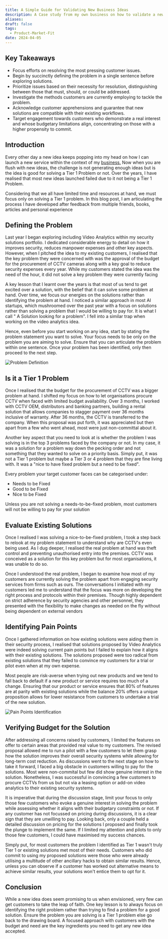 ```yaml
---
title: A Simple Guide for Validating New Business Ideas
description: A Case study from my own business on how to validate a new business idea to achieve product market fir
aliases: 
draft: false
tags:
  - Product-Market-Fit
date: 2024-04-05
---
```


## Key Takeaways

- Focus efforts on resolving the most pressing customer issues.
- Begin by succinctly defining the problem in a single sentence before exploring solutions.
- Prioritize issues based on their necessity for resolution, distinguishing between those that must, should, or could be addressed.
- Investigate the methods customers are currently employing to tackle the problem.
- Acknowledge customer apprehensions and guarantee that new solutions are compatible with their existing workflows.
- Target engagement towards customers who demonstrate a real interest and whose budgetary limitations align, concentrating on those with a higher propensity to commit.

## Introduction

Every other day a new idea keeps popping into my head on how I can launch a new service within the context of my [business.](https://knighthood.co) Now when you are flush with new ideas, the challenge is not generating enough ideas but is the idea is good for solving a Tier 1 Problem or not. Over the years, I have realised that most new ideas launched failed due to it not being a Tier 1 Problem.

Considering that we all have limited time and resources at hand, we must focus only on solving a Tier 1 problem. In this blog post, I am articulating the process I have developed after feedback from multiple friends, books, articles and personal experience

## Defining the Problem

Last year I began exploring including Video Analytics within my security solutions portfolio. I dedicated considerable energy to detail on how it improves security, reduces manpower expenses and other key aspects. However, when I pitched the idea to my existing customers, I realised that the key problem they were concerned with was the approval of the budget for the procurement of CCTV cameras along with a key goal to reduce security expenses every year. While my customers stated the idea was the need of the hour, it did not solve a key problem they were currently facing

A key lesson that I learnt over the years is that most of us tend to get excited over a solution, with the belief that it can solve some problem at hand. Over time, we focus our energies on the solutions rather than identifying the problem at hand. I noticed a similar approach in most AI startups, which mushroomed over the past year with a focus on solutions rather than solving a problem that I would be willing to pay for. It is what I call " A Solution looking for a problem". I fell into a similar trap when working on the video analytics idea.

Hence, even before you start working on any idea, start by stating the problem statement you want to solve. Your focus needs to be only on the problem you are aiming to solve. Ensure that you can articulate the problem within one sentence. Once your problem has been identified, only then proceed to the next step.

![Problem Definition](https://i.imgur.com/BYZQdCS.png)

## Is it a Tier 1 Problem

Once I realised that the budget for the procurement of CCTV was a bigger problem at hand. I shifted my focus on how to let organisations procure CCTV when faced with limited budget availability. Over 3 months, I worked with CCTV OEM, distributors and banking partners, building a rental solution that allows companies to stagger payment over 36 months inclusive of warranty. After 36 months, the CCTV is transferred to the company. When this proposal was put forth, it was appreciated but then apart from a few who went ahead, most were just non-committal about it.

Another key aspect that you need to look at is whether the problem I was solving is in the top 3 problems faced by the company or not. In my case, it was a solution for a problem way down the pecking order and not something that they wanted to solve on a priority basis. Simply put, it was not a Tier 1 problem but maybe a Tier 3 or 4 problem that they are fine living with. It was a "nice to have fixed problem but a need to be fixed".

Every problem your target customer faces can be categorised under:

- Needs to be Fixed
- Good to be Fixed
- Nice to be Fixed

Unless you are not solving a needs-to-be-fixed problem, most customers will not be willing to pay for your solution

## Evaluate Existing Solutions

Once I realised I was solving a nice-to-be-fixed problem, I took a step back to relook at my problem statement to understand why are CCTV's even being used. As I dug deeper, I realised the real problem at hand was theft control and preventing unauthorised entry into the premises. CCTV was conceived as a solution for this key problem but for most organisations, it was unable to do so.

Once I understood the real problem, I began to examine how most of my customers are currently solving the problem apart from engaging security services from firms such as ours. The conversations I initiated with my customers led me to understand that the focus was more on developing the right process and protocols within their premises. Though highly dependent on strict adherence by security agencies and other personnel, they presented with the flexibility to make changes as needed on the fly without being dependent on external vendors

## Identifying Pain Points

Once I gathered information on how existing solutions were aiding them in their security process, I realised that solutions proposed by Video Analytics were indeed solving current pain points but I failed to explain how it aligns with their existing solutions. The solutions proposed were too radical from existing solutions that they failed to convince my customers for a trial or pilot even when at my own expense.

Most people are risk-averse when trying out new products and we tend to fall back to default if a new product or service requires too much of a change. Ensuring that our product or service ensures that 80% of features are at parity with existing solutions while the balance 20% offers a unique proposition allows for lower resistance from customers to undertake a trial of the new solution.

![Pain Points Identification](https://i.imgur.com/VsSJ0Vk.png)
## Verifying Budget for the Solution

After addressing all concerns raised by customers, I limited the features on offer to certain areas that provided real value to my customers. The revised proposal allowed me to run a pilot with a few customers to let them grasp how the solution improves their overall security systems while allowing for long-term cost reduction. As discussions went to the next stage on how to take it forward, I faced a big obstacle in customers willing to pay for the solutions. Most were non-commital but few did show genuine interest in the solution. Nonetheless, I was successful in convincing a few customers to procure CCTVs from us but not via a leasing option or add-on video analytics to their existing security systems.

It is imperative that during the discussion stage, limit your focus to only those few customers who evoke a genuine interest in solving the problem while assessing whether it aligns with their budgetary constraints or not. If any customer has not focussed on pricing during discussions, it is a clear sign that they are unwilling to pay. Looking back, only a couple held a detailed discussion on pricing for the solutions I proposed and finally took the plunge to implement the same. If I limited my attention and pilots to only those few customers, I could have maximised my success chances.

Simply put, for most customers the problem I identified as Tier 1 wasn't truly Tier 1 or existing solutions met most of their needs. Customers who did commit to using my proposed solutions were those who were already utilising a multitude of other ancillary hacks to obtain similar results. Hence, unless you can observe if a customer has worked out alternative means to achieve similar results, your solutions won't entice them to opt for it.

## Conclusion

While a new idea does seem promising to us when envisioned, very few can get customers to take the leap of faith. One key lesson is to always focus on identifying the right problem rather than trying to find a problem for a good solution. Ensure the problem you are solving is a Tier 1 problem else go back to the drawing board. A focused approach with customers with the budget and need are the key ingredients you need to get any new idea accepted.
